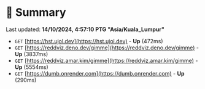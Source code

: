 # 📖 Summary
Last updated: **14/10/2024, 4:57:10 PTG "Asia/Kuala_Lumpur"**

- `GET` [https://hst.ujol.dev](https://hst.ujol.dev) - **Up** (472ms)
- `GET` [https://reddviz.deno.dev/gimme](https://reddviz.deno.dev/gimme) - **Up** (3837ms)
- `GET` [https://reddviz.amar.kim/gimme](https://reddviz.amar.kim/gimme) - **Up** (5554ms)
- `GET` [https://dumb.onrender.com](https://dumb.onrender.com) - **Up** (290ms)
